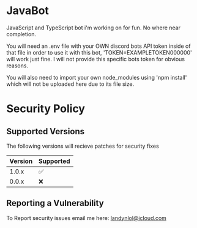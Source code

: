 # JavaBot
JavaScript and TypeScript bot i'm working on for fun. No where near completion.

You will need an .env file with your OWN discord bots API token inside of that file in order to use it with this bot, 'TOKEN=EXAMPLETOKEN000000' will work just fine. I will not provide this specific bots token for obvious reasons.

You will also need to import your own node_modules using 'npm install' which will not be uploaded here due to its file size.


# Security Policy

## Supported Versions

The following versions will recieve patches for security fixes

| Version | Supported          |
| ------- | ------------------ |
| 1.0.x   | :white_check_mark: |
| 0.0.x   | :x:                |

## Reporting a Vulnerability

To Report security issues email me here: landynlol@icloud.com
